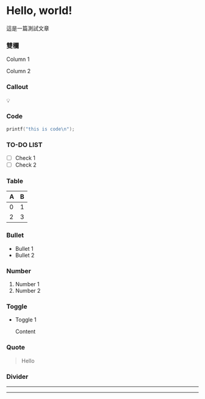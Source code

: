 # Hello, world!

這是一篇測試文章

### 雙欄

Column 1

Column 2

### Callout

<aside>
💡

</aside>

### Code

```c
printf("this is code\n");
```

### TO-DO LIST

- [ ]  Check 1
- [ ]  Check 2

### Table

| A | B |
| --- | --- |
| 0 | 1 |
| 2 | 3 |

### Bullet

- Bullet 1
- Bullet 2

### Number

1. Number 1
2. Number 2

### Toggle

- Toggle 1
    
    Content
    

### Quote

> Hello
> 

### Divider

---

---